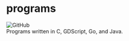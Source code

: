 # programs
![GitHub](https://img.shields.io/github/license/cyberphor/programs?color=Green)  
Programs written in C, GDScript, Go, and Java.
